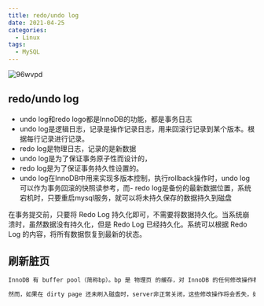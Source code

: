 ```yaml
---
title: redo/undo log
date: 2021-04-25
categories:
  - Linux
tags:
  - MySQL
---
```


![96wvpd](https://gitee.com/snowyan/image/raw/master/md/wallhaven-96wvpd.png)

<!-- more -->

## redo/undo log

- undo log和redo logo都是InnoDB的功能，都是事务日志
- undo log是逻辑日志，记录是操作记录日志，用来回滚行记录到某个版本。根据每行记录进行记录。
- redo log是物理日志，记录的是新数据
- undo log是为了保证事务原子性而设计的，
- redo log是为了保证事务持久性设置的。
- undo log在InnoDB中用来实现多版本控制，执行rollback操作时，undo log可以作为事务回滚的快照读参考，而- redo log是备份的最新数据位置，系统宕机时，只要重启mysql服务，就可以将未持久保存的数据持久到磁盘

在事务提交前，只要将 Redo Log 持久化即可，不需要将数据持久化。当系统崩溃时，虽然数据没有持久化，但是 Redo Log 已经持久化。系统可以根据 Redo Log 的内容，将所有数据恢复到最新的状态。

## 刷新脏页

```bash
InnoDB 有 buffer pool（简称bp）。bp 是 物理页 的缓存，对 InnoDB 的任何修改操作都会首先在 bp 的 page 上进行，然后这样的页面将被标记为 dirty 并被放到专门的flush list 上，后续将由专门的刷脏线程阶段性的将这些页面写入磁盘。这样的好处是避免每次写操作都操作磁盘导致大量的随机 IO，阶段性的刷脏可以将多次对页面的修改 merge 成一次IO 操作，同时异步写入也降低了访问的时延。

然而，如果在 dirty page 还未刷入磁盘时，server非正常关闭，这些修改操作将会丢失，如果写入操作正在进行，甚至会由于损坏数据文件导致数据库不可用。为了避免上述问题的发生，Innodb 将所有对页面的修改操作写入一个专门的文件，并在数据库启动时从此文件进行恢复操作，这个文件就是 redo log file。这样的技术推迟了 bp 页面的刷新，从而提升了数据库的吞吐，有效的降低了访问时延。带来的问题是额外的写 redo log 操作的开销（顺序 IO，比随机 IO 快很多），以及数据库启动时恢复操作所需的时间。
```
